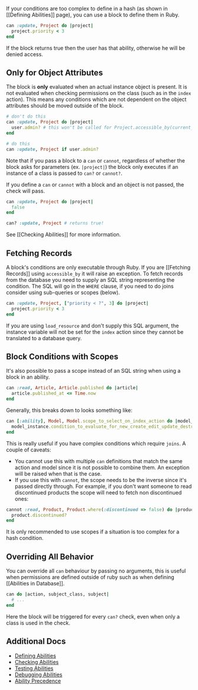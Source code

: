 If your conditions are too complex to define in a hash (as shown in [[Defining Abilities]] page), you can use a block to define them in Ruby.

```ruby
can :update, Project do |project|
  project.priority < 3
end
```

If the block returns true then the user has that ability, otherwise he will be denied access.

## Only for Object Attributes

The block is **only** evaluated when an actual instance object is present. It is not evaluated when checking permissions on the class (such as in the `index` action). This means any conditions which are not dependent on the object attributes should be moved outside of the block.

```ruby
# don't do this
can :update, Project do |project|
  user.admin? # this won't be called for Project.accessible_by(current_ability, :update)
end

# do this
can :update, Project if user.admin?
```
Note that if you pass a block to a `can` or `cannot`, regardless of whether the block asks for parameters (ex. `|project|`) the block only executes if an instance of a class is passed to `can?` or `cannot?`. 

If you define a `can` or `cannot` with a block and an object is not passed, the check will pass. 
```ruby
can :update, Project do |project|
  false
end
```
```ruby
can? :update, Project # returns true!
```

See [[Checking Abilities]] for more information.

## Fetching Records

A block's conditions are only executable through Ruby. If you are [[Fetching Records]] using `accessible_by` it will raise an exception. To fetch records from the database you need to supply an SQL string representing the condition. The SQL will go in the `WHERE` clause, if you need to do joins consider using sub-queries or scopes (below).

```ruby
can :update, Project, ["priority < ?", 3] do |project|
  project.priority < 3
end
```

If you are using `load_resource` and don't supply this SQL argument, the instance variable will not be set for the `index` action since they cannot be translated to a database query.


## Block Conditions with Scopes

It's also possible to pass a scope instead of an SQL string when using a block in an ability.

```ruby
can :read, Article, Article.published do |article|
  article.published_at <= Time.now
end
```

Generally, this breaks down to looks something like:

```ruby
can [:ability], Model, Model.scope_to_select_on_index_action do |model_instance|
  model_instance.condition_to_evaluate_for_new_create_edit_update_destroy
end
```

This is really useful if you have complex conditions which require `joins`. A couple of caveats:

* You cannot use this with multiple `can` definitions that match the same action and model since it is not possible to combine them. An exception will be raised when that is the case.
* If you use this with `cannot`, the scope needs to be the inverse since it's passed directly through. For example, if you don't want someone to read discontinued products the scope will need to fetch non discontinued ones:

```ruby
cannot :read, Product, Product.where(:discontinued => false) do |product|
  product.discontinued?
end
```

It is only recommended to use scopes if a situation is too complex for a hash condition.

## Overriding All Behavior

You can override all `can` behaviour by passing no arguments, this is useful when permissions are defined outside of ruby such as when defining [[Abilities in Database]].

```ruby
can do |action, subject_class, subject|
  # ...
end
```

Here the block will be triggered for every `can?` check, even when only a class is used in the check.


## Additional Docs

* [Defining Abilities](./Defining-Abilities.md)
* [Checking Abilities](./Checking-Abilities.md)
* [Testing Abilities](./Testing-Abilities.md)
* [Debugging Abilities](./Debugging-Abilities.md)
* [Ability Precedence](./Ability-Precedence.md)
